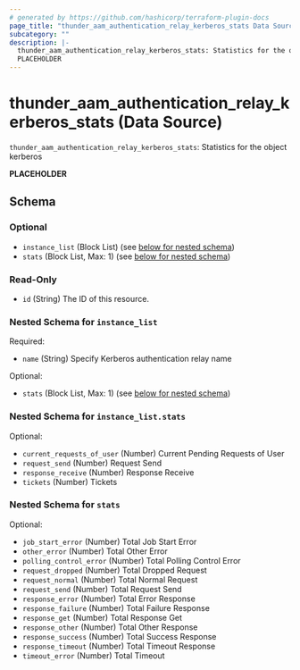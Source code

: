 ```yaml
---
# generated by https://github.com/hashicorp/terraform-plugin-docs
page_title: "thunder_aam_authentication_relay_kerberos_stats Data Source - terraform-provider-thunder"
subcategory: ""
description: |-
  thunder_aam_authentication_relay_kerberos_stats: Statistics for the object kerberos
  PLACEHOLDER
---
```


# thunder_aam_authentication_relay_kerberos_stats (Data Source)

`thunder_aam_authentication_relay_kerberos_stats`: Statistics for the object kerberos

__PLACEHOLDER__



<!-- schema generated by tfplugindocs -->
## Schema

### Optional

- `instance_list` (Block List) (see [below for nested schema](#nestedblock--instance_list))
- `stats` (Block List, Max: 1) (see [below for nested schema](#nestedblock--stats))

### Read-Only

- `id` (String) The ID of this resource.

<a id="nestedblock--instance_list"></a>
### Nested Schema for `instance_list`

Required:

- `name` (String) Specify Kerberos authentication relay name

Optional:

- `stats` (Block List, Max: 1) (see [below for nested schema](#nestedblock--instance_list--stats))

<a id="nestedblock--instance_list--stats"></a>
### Nested Schema for `instance_list.stats`

Optional:

- `current_requests_of_user` (Number) Current Pending Requests of User
- `request_send` (Number) Request Send
- `response_receive` (Number) Response Receive
- `tickets` (Number) Tickets



<a id="nestedblock--stats"></a>
### Nested Schema for `stats`

Optional:

- `job_start_error` (Number) Total Job Start Error
- `other_error` (Number) Total Other Error
- `polling_control_error` (Number) Total Polling Control Error
- `request_dropped` (Number) Total Dropped Request
- `request_normal` (Number) Total Normal Request
- `request_send` (Number) Total Request Send
- `response_error` (Number) Total Error Response
- `response_failure` (Number) Total Failure Response
- `response_get` (Number) Total Response Get
- `response_other` (Number) Total Other Response
- `response_success` (Number) Total Success Response
- `response_timeout` (Number) Total Timeout Response
- `timeout_error` (Number) Total Timeout


